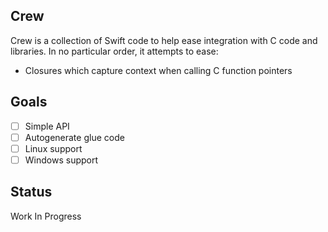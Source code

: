 ## Crew

Crew is a collection of Swift code to help ease integration with C code and libraries. In no particular order, it attempts to ease:

- Closures which capture context when calling C function pointers

## Goals

- [ ] Simple API
- [ ] Autogenerate glue code
- [ ] Linux support
- [ ] Windows support

## Status

Work In Progress